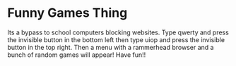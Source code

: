 # Funny Games Thing
Its a bypass to school computers blocking websites.
Type qwerty and press the invisible button in the bottom left then type uiop and press the invisible button in the top right.
Then a menu with a rammerhead browser and a bunch of random games will appear!
Have fun!!